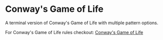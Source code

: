 # Conway's Game of Life

A terminal version of Conway's Game of Life with multiple pattern options.

For Conway's Game of Life rules checkout:
[Conway's Game of Life](https://en.wikipedia.org/wiki/Conway%27s_Game_of_Life)
